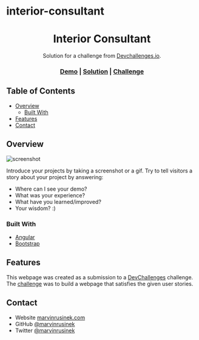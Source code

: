 # interior-consultant

<!-- Please update value in the {}  -->

<h1 align="center">Interior Consultant</h1>

<div align="center">
   Solution for a challenge from <a href="http://devchallenges.io" target="_blank">Devchallenges.io</a>.
</div>

<div align="center">
  <h3>
    <a href="http://www.marvinrusinek.com/portfolio-projects/devchallenges-interior-consultant">Demo</a>
    <span> | </span>
    <a href="https://www.github.com/marvinrusinek/devchallenges-interior-consultant">Solution</a>
    <span> | </span>
    <a href="https://devchallenges.io/challenges/Jymh2b2FyebRTUljkNcb">Challenge</a>
  </h3>
</div>

<!-- TABLE OF CONTENTS -->

## Table of Contents

- [Overview](#overview)
  - [Built With](#built-with)
- [Features](#features)
- [Contact](#contact)

<!-- OVERVIEW -->

## Overview

![screenshot](https://user-images.githubusercontent.com/16707738/92399059-5716eb00-f132-11ea-8b14-bcacdc8ec97b.png)

Introduce your projects by taking a screenshot or a gif. Try to tell visitors a story about your project by answering:

- Where can I see your demo?
- What was your experience?
- What have you learned/improved?
- Your wisdom? :)

### Built With

<!-- This section should list any major frameworks that you built your project using. Here are a few examples.-->
- [Angular](https://www.angular.io/)
- [Bootstrap](https://www.getbootstrap.com/)

## Features

<!-- List the features of your application or follow the template. Don't share the figma file here :) -->

This webpage was created as a submission to a [DevChallenges](https://www.devchallenges.io/challenges) challenge. The [challenge](https://www.devchallenges.io/challenges/Jymh2b2FyebRTUljkNcb) was to build a webpage that satisfies the given user stories.

## Contact

- Website [marvinrusinek.com](http://www.marvinrusinek.com)
- GitHub [@marvinrusinek](https://www.github.com/marvinrusinek)
- Twitter [@marvinrusinek](https://www.twitter.com/marvinrusinek)
